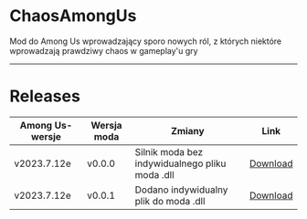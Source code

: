 # ChaosAmongUs

Mod do Among Us wprowadzający sporo nowych ról, z których niektóre wprowadzają prawdziwy chaos w gameplay'u gry

--------------------
# Releases

|Among Us-wersje|Wersja moda|Zmiany|Link|
|----------|--------|--------|-------|
|v2023.7.12e|v0.0.0|Silnik moda bez indywidualnego pliku moda .dll|[Download](https://github.com/XaQ1997/CaU/tree/80313a9750c97e13ff3873b03dedf3650931ad18/CaU%20v0.0.0)|
|v2023.7.12e|v0.0.1|Dodano indywidualny plik do moda .dll|[Download](https://github.com/XaQ1997/CaU/tree/80313a9750c97e13ff3873b03dedf3650931ad18/CaU%20v0.0.1)|
